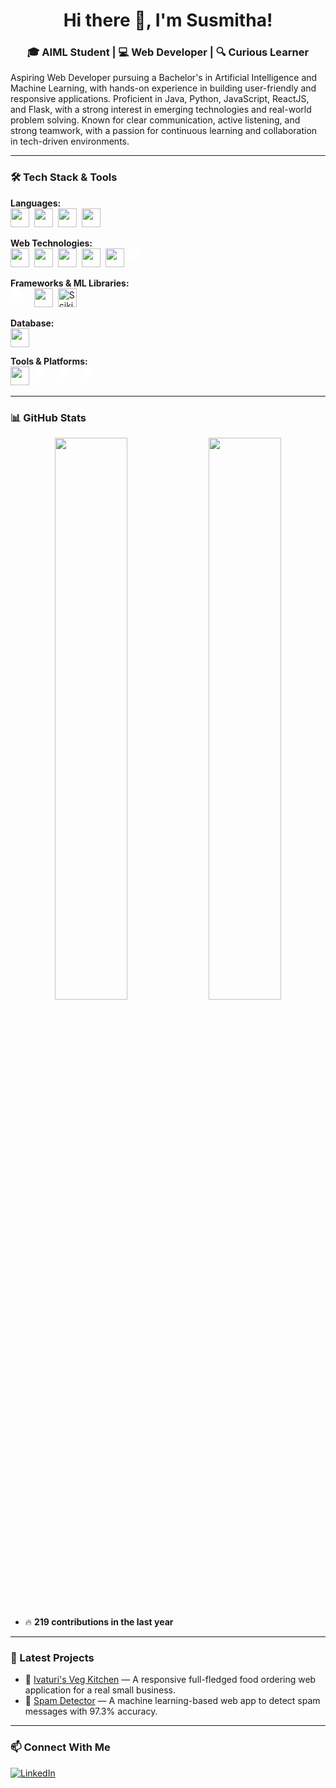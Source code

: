 <h1 align="center">Hi there 👋, I'm Susmitha!</h1>
<h3 align="center">🎓 AIML Student | 💻 Web Developer | 🔍 Curious Learner</h3>

Aspiring Web Developer pursuing a Bachelor's in Artificial Intelligence and Machine Learning, with hands-on experience in building user-friendly and responsive applications. Proficient in Java, Python, JavaScript, ReactJS, and Flask, with a strong interest in emerging technologies and real-world problem solving. Known for clear communication, active listening, and strong teamwork, with a passion for continuous learning and collaboration in tech-driven environments.

---

### 🛠️ Tech Stack & Tools

**Languages:**  
<img src="https://cdn.jsdelivr.net/gh/devicons/devicon/icons/java/java-original.svg" width="30" />&nbsp;
<img src="https://cdn.jsdelivr.net/gh/devicons/devicon/icons/python/python-original.svg" width="30" />&nbsp;
<img src="https://cdn.jsdelivr.net/gh/devicons/devicon/icons/javascript/javascript-original.svg" width="30" />&nbsp;
<img src="https://cdn.jsdelivr.net/gh/devicons/devicon/icons/mysql/mysql-original.svg" width="30" />

**Web Technologies:**  
<img src="https://cdn.jsdelivr.net/gh/devicons/devicon/icons/html5/html5-original.svg" width="30" />&nbsp;
<img src="https://cdn.jsdelivr.net/gh/devicons/devicon/icons/css3/css3-original.svg" width="30" />&nbsp;
<img src="https://cdn.jsdelivr.net/gh/devicons/devicon/icons/bootstrap/bootstrap-original.svg" width="30" />&nbsp;
<img src="https://cdn.jsdelivr.net/gh/devicons/devicon/icons/react/react-original.svg" width="30" />&nbsp;
<img src="https://cdn.jsdelivr.net/gh/devicons/devicon/icons/nodejs/nodejs-original.svg" width="30" />&nbsp;
<img src="https://cdn.jsdelivr.net/gh/devicons/devicon/icons/express/express-original.svg" width="30" style="filter: brightness(0) invert(1);" />

**Frameworks & ML Libraries:**  
<img src="https://cdn.jsdelivr.net/gh/devicons/devicon/icons/flask/flask-original.svg" width="30" style="filter: brightness(0) invert(1);" />&nbsp;
<img src="https://cdn.jsdelivr.net/gh/devicons/devicon/icons/python/python-original.svg" width="30" />&nbsp;
<img src="https://scikit-learn.org/stable/_static/scikit-learn-logo-small.png" width="30" title="Scikit-learn" />

**Database:**  
<img src="https://cdn.jsdelivr.net/gh/devicons/devicon/icons/mongodb/mongodb-original.svg" width="30" />

**Tools & Platforms:**  
<img src="https://cdn.jsdelivr.net/gh/devicons/devicon/icons/git/git-original.svg" width="30" />&nbsp;
<img src="https://cdn.jsdelivr.net/gh/devicons/devicon/icons/github/github-original.svg" width="30" style="filter: brightness(0) invert(1);" />&nbsp;
<img src="https://cdn.jsdelivr.net/gh/devicons/devicon/icons/vscode/vscode-original.svg" width="30" style="filter: brightness(0) invert(1);" />&nbsp;
<img src="https://img.icons8.com/external-tal-revivo-shadow-tal-revivo/24/null/external-postman-is-the-only-complete-api-development-environment-logo-shadow-tal-revivo.png" width="30" style="filter: brightness(0) invert(1);" />

---

### 📊 GitHub Stats

<p align="center">
  <img src="https://github-readme-stats.vercel.app/api?username=Susmithaivaturi&show_icons=true&count_private=true&theme=radical&cache_seconds=1800" width="48%"/>
  <img src="https://github-readme-stats.vercel.app/api/top-langs/?username=Susmithaivaturi&layout=compact&theme=radical&cache_seconds=1800" width="48%"/>
</p>

- 🔥 **219 contributions in the last year**

---

### 📝 Latest Projects

- 💼 [Ivaturi's Veg Kitchen](https://ivaturisvegkitchen.me) — A responsive full-fledged food ordering web application for a real small business.  
- 🌱 [Spam Detector](https://susmithaivaturi.github.io/Spam-Detector) — A machine learning-based web app to detect spam messages with 97.3% accuracy.

---

### 📫 Connect With Me

[![LinkedIn](https://img.shields.io/badge/-LinkedIn-blue?logo=Linkedin&style=for-the-badge)](https://www.linkedin.com/in/naga-sai-susmith)
